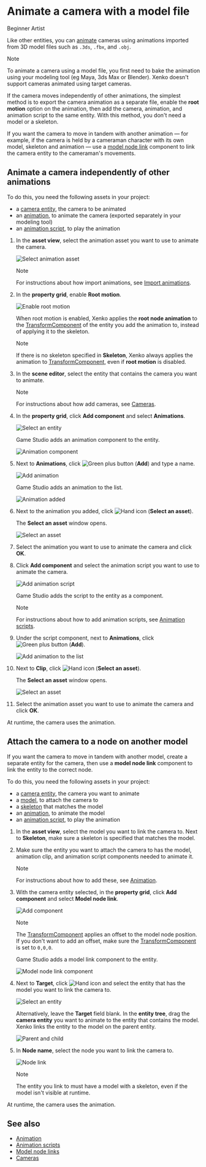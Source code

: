 # Animate a camera with a model file

<span class="label label-doc-level">Beginner</span>
<span class="label label-doc-audience">Artist</span>

Like other entities, you can [animate](../../animation/index.md) cameras using animations imported from 3D model files such as `.3ds`, `.fbx`, and `.obj`.

>[!Note]
>To animate a camera using a model file, you first need to bake the animation using your modeling tool (eg Maya, 3ds Max or Blender).
>Xenko doesn't support cameras animated using target cameras.

If the camera moves independently of other animations, the simplest method is to export the camera animation as a separate file, enable the **root motion** option on the animation, then add the camera, animation, and animation script to the same entity. With this method, you don't need a model or a skeleton.

If you want the camera to move in tandem with another animation — for example, if the camera is held by a cameraman character with its own model, skeleton and animation — use a [model node link](../../animation/model-node-links.md) component to link the camera entity to the cameraman's movements.

## Animate a camera independently of other animations

To do this, you need the following assets in your project:

* a [camera entity](../index.md), the camera to be animated
* an [animation](../../animation/import-animations.md), to animate the camera (exported separately in your modeling tool)
* an [animation script](../../animation/animation-scripts.md), to play the animation

1. In the **asset view**, select the animation asset you want to use to animate the camera.

    ![Select animation asset](media/select-animation1.png)

    >[!Note]
    >For instructions about how import animations, see [Import animations](../../animation/import-animations.md).

2. In the **property grid**, enable **Root motion**.

    ![Enable root motion](media/enable-root-motion.png)

    When root motion is enabled, Xenko applies the **root node animation** to the [TransformComponent](xref:SiliconStudio.Xenko.Engine.TransformComponent) of the entity you add the animation to, instead of applying it to the skeleton.

    >[!Note]
    >If there is no skeleton specified in **Skeleton**, Xenko always applies the animation to [TransformComponent](xref:SiliconStudio.Xenko.Engine.TransformComponent), even if **root motion** is disabled.

3. In the **scene editor**, select the entity that contains the camera you want to animate.

    >[!Note]
    >For instructions about how add cameras, see [Cameras](index.md).

4. In the **property grid**, click **Add component** and select **Animations**.

    ![Select an entity](media/add-animations-component-to-camera.png)

    Game Studio adds an animation component to the entity.

    ![Animation component](media/animation-component-added-to-camera.png)

5. Next to **Animations**, click ![Green plus button](~/manual/game-studio/media/green-plus-icon.png) (**Add**) and type a name.

    ![Add animation](media/animation-name.png)

    Game Studio adds an animation to the list.

    ![Animation added](media/animation-added.png)

6. Next to the animation you added, click ![Hand icon](~/manual/game-studio/media/hand-icon.png) (**Select an asset**).

    The **Select an asset** window opens.

    ![Select an asset](media/select-mycamera-animation.png)

7. Select the animation you want to use to animate the camera and click **OK**.

8. Click **Add component** and select the animation script you want to use to animate the camera.

    ![Add animation script](media/add-animation-script.png)

    Game Studio adds the script to the entity as a component.

    >[!Note]
    >For instructions about how to add animation scripts, see [Animation scripts](../../animation/animation-scripts.md).

9. Under the script component, next to **Animations**, click ![Green plus button](~/manual/game-studio/media/green-plus-icon.png) (**Add**).

    ![Add animation to the list](../../animation/media/add-animation-to-list.png)

10. Next to **Clip**, click ![Hand icon](~/manual/game-studio/media/hand-icon.png) (**Select an asset**).

    The **Select an asset** window opens.

    ![Select an asset](media/select-mycamera-animation.png)

11. Select the animation asset you want to use to animate the camera and click **OK**.

At runtime, the camera uses the animation.

## Attach the camera to a node on another model

If you want the camera to move in tandem with another model, create a separate entity for the camera, then use a **model node link** component to link the entity to the correct node.

To do this, you need the following assets in your project:

* a [camera entity](../index.md), the camera you want to animate
* a [model](../../animation/index.md), to attach the camera to
* a [skeleton](../../animation/index.md) that matches the model
* an [animation](../../animation/index.md), to animate the model
* an [animation script](../../animation/animation-scripts.md), to play the animation

1. In the **asset view**, select the model you want to link the camera to. Next to **Skeleton**, make sure a skeleton is specified that matches the model.

2. Make sure the entity you want to attach the camera to has the model, animation clip, and animation script components needed to animate it.

    >[!Note]
    >For instructions about how to add these, see [Animation](../../animation/index.md).

3. With the camera entity selected, in the **property grid**, click **Add component** and select **Model node link**.

    ![Add component](../../particles/tutorials/media/add-model-node-link.png)

    >[!Note]
    >The [TransformComponent](xref:SiliconStudio.Xenko.Engine.TransformComponent) applies an offset to the model node position. If you don't want to add an offset, make sure the [TransformComponent](xref:SiliconStudio.Xenko.Engine.TransformComponent) is set to `0,0,0`.

    Game Studio adds a model link component to the entity.

    ![Model node link component](../../animation/media/model-node-component.png)

4. Next to **Target**, click ![Hand icon](~/manual/game-studio/media/hand-icon.png) and select the entity that has the model you want to link the camera to.

    ![Select an entity](../../animation/media/select-an-entity-window.png)

    Alternatively, leave the **Target** field blank. In the **entity tree**, drag the **camera entity** you want to animate to the entity that contains the model. Xenko links the entity to the model on the parent entity.

    ![Parent and child](media/parent-and-child.png)

5. In **Node name**, select the node you want to link the camera to.

    ![Node link](media/select-node.png)

    >[!Note]
    >The entity you link to must have a model with a skeleton, even if the model isn't visible at runtime.

At runtime, the camera uses the animation.

## See also

* [Animation](../../animation/index.md)
* [Animation scripts](../../animation/animation-scripts.md)
* [Model node links](../../animation/model-node-links.md)
* [Cameras](index.md)